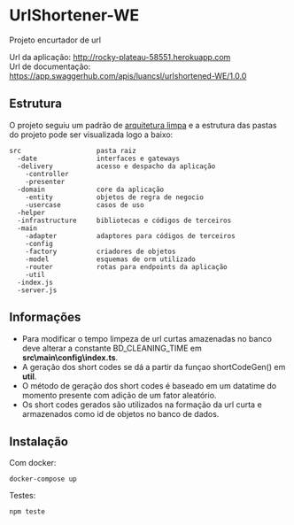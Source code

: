 # UrlShortener-WE
Projeto encurtador de url

Url da aplicação: http://rocky-plateau-58551.herokuapp.com \
Url de documentação: https://app.swaggerhub.com/apis/luancsl/urlshortened-WE/1.0.0

## Estrutura
O projeto seguiu um padrão de [arquitetura limpa](https://blog.cleancoder.com/uncle-bob/2012/08/13/the-clean-architecture) e a estrutura das pastas do projeto pode ser visualizada logo a baixo:

```
src                   pasta raiz
  -date               interfaces e gateways
  -delivery           acesso e despacho da aplicação
    -controller       
    -presenter        
  -domain             core da aplicação
    -entity           objetos de regra de negocio
    -usercase         casos de uso
  -helper             
  -infrastructure     bibliotecas e códigos de terceiros
  -main               
    -adapter          adaptores para códigos de terceiros
    -config           
    -factory          criadores de objetos 
    -model            esquemas de orm utilizado
    -router           rotas para endpoints da aplicação
    -util             
  -index.js           
  -server.js
```

## Informações

- Para modificar o tempo limpeza de url curtas amazenadas no banco deve alterar a constante BD_CLEANING_TIME em **src\main\config\index.ts**.
- A geração dos short codes se dá a partir da funçao shortCodeGen() em **util**.
- O método de geração dos short codes é baseado em um datatime do momento presente com adição de um fator aleatório. 
- Os short codes gerados são utilizados na formação da url curta e armazenados como id de objetos no banco de dados.

## Instalação

Com docker:
```
docker-compose up
```

Testes:
```
npm teste
```


